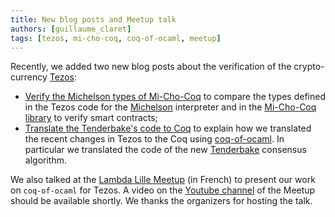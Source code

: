 ```yaml
---
title: New blog posts and Meetup talk
authors: [guillaume_claret]
tags: [tezos, mi-cho-coq, coq-of-ocaml, meetup]
---
```


Recently, we added two new blog posts about the verification of the crypto-currency [Tezos](https://tezos.com/):
* [Verify the Michelson types of Mi-Cho-Coq](https://nomadic-labs.gitlab.io/coq-tezos-of-ocaml/blog/2021/11/01/verify-michelson-types-mi-cho-coq/) to compare the types defined in the Tezos code for the [Michelson](http://tezos.gitlab.io/active/michelson.html) interpreter and in the [Mi-Cho-Coq library](https://gitlab.com/nomadic-labs/mi-cho-coq) to verify smart contracts;
* [Translate the Tenderbake's code to Coq](https://nomadic-labs.gitlab.io/coq-tezos-of-ocaml/blog/2021/11/08/translate-tenderbake/) to explain how we translated the recent changes in Tezos to the Coq using [coq-of-ocaml](https://github.com/foobar-land/coq-of-ocaml). In particular we translated the code of the new [Tenderbake](https://blog.nomadic-labs.com/a-look-ahead-to-tenderbake.html) consensus algorithm.

We also talked at the [Lambda Lille Meetup](https://www.meetup.com/LambdaLille/events/281374644/) (in French) to present our work on `coq-of-ocaml` for Tezos. A video on the [Youtube channel](https://www.youtube.com/channel/UC-hC7y_ilQBq0QCa9xDu1iA) of the Meetup should be available shortly. We thanks the organizers for hosting the talk.
